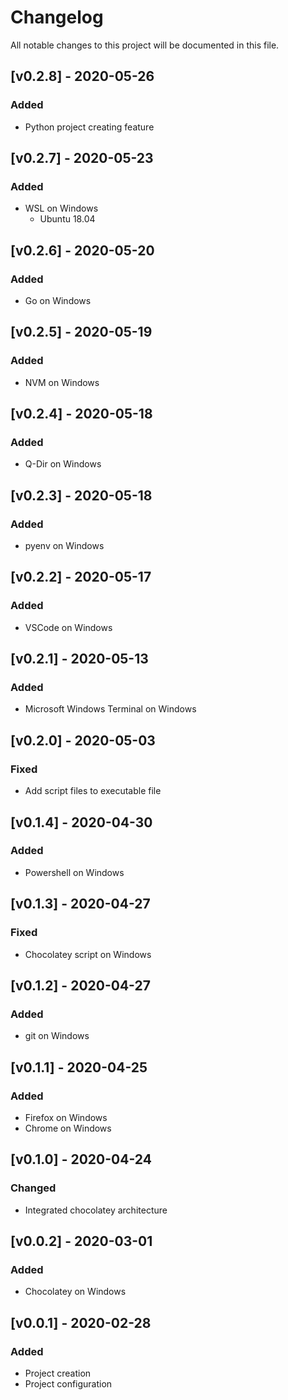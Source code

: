 # Changelog
All notable changes to this project will be documented in this file.

## [v0.2.8] - 2020-05-26
### Added
* Python project creating feature

## [v0.2.7] - 2020-05-23
### Added
* WSL on Windows
  + Ubuntu 18.04

## [v0.2.6] - 2020-05-20
### Added
* Go on Windows

## [v0.2.5] - 2020-05-19
### Added
* NVM on Windows

## [v0.2.4] - 2020-05-18
### Added
* Q-Dir on Windows

## [v0.2.3] - 2020-05-18
### Added
* pyenv on Windows

## [v0.2.2] - 2020-05-17
### Added
* VSCode on Windows

## [v0.2.1] - 2020-05-13
### Added
* Microsoft Windows Terminal on Windows

## [v0.2.0] - 2020-05-03
### Fixed
* Add script files to executable file

## [v0.1.4] - 2020-04-30
### Added
* Powershell on Windows

## [v0.1.3] - 2020-04-27
### Fixed
* Chocolatey script on Windows

## [v0.1.2] - 2020-04-27
### Added
* git on Windows

## [v0.1.1] - 2020-04-25
### Added
* Firefox on Windows
* Chrome on Windows

## [v0.1.0] - 2020-04-24
### Changed
* Integrated chocolatey architecture

## [v0.0.2] - 2020-03-01
### Added
* Chocolatey on Windows

## [v0.0.1] - 2020-02-28
### Added
* Project creation
* Project configuration

